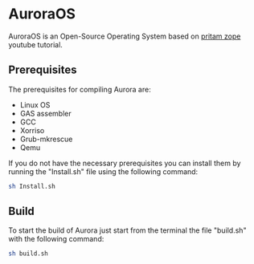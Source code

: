 # AuroraOS
AuroraOS is an Open-Source Operating System based on [pritam zope](https://www.youtube.com/channel/UCQLKe-wr36VFu-zVHuhtNJg) youtube tutorial.
## Prerequisites
The prerequisites for compiling Aurora are:
  - Linux OS
  - GAS assembler
  - GCC
  - Xorriso
  - Grub-mkrescue
  - Qemu

If you do not have the necessary prerequisites you can install them by running the "Install.sh" file using the following command:
```bash
sh Install.sh
```
## Build
To start the build of Aurora just start from the terminal the file "build.sh" with the following command:
```bash
sh build.sh
```

